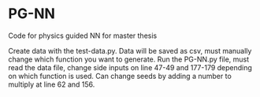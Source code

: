 # PG-NN
Code for physics guided NN for master thesis

Create data with the test-data.py. Data will be saved as csv, must manually change which function you want to generate. Run the PG-NN.py file, must read the data file, change side inputs on line 47-49 and 177-179 depending on which function is used. Can change seeds by adding a number to multiply at line 62 and 156.
